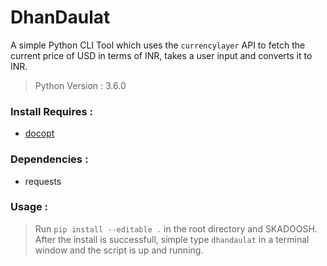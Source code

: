 # DhanDaulat
A simple Python CLI Tool which uses the `currencylayer` API to fetch the current price of USD in terms of INR, takes a user input and converts it to INR.

> Python Version : 3.6.0

### Install Requires :
* [docopt](http://docopt.org/)

### Dependencies :
* requests

### Usage : 
> Run `pip install --editable .` in the root directory and SKADOOSH.     After the install is successfull, simple type `dhandaulat` in a terminal window and the script is up and running.

